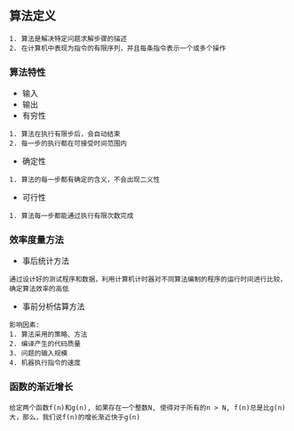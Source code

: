 ## 算法定义
```text
1. 算法是解决特定问题求解步骤的描述
2. 在计算机中表现为指令的有限序列，并且每条指令表示一个或多个操作
```
### 算法特性
- 输入
- 输出
- 有穷性
```text
1. 算法在执行有限步后，会自动结束
2. 每一步的执行都在可接受时间范围内
```
- 确定性
```text
1. 算法的每一步都有确定的含义，不会出现二义性
```
- 可行性
```text
1. 算法每一步都能通过执行有限次数完成
```
### 效率度量方法
- 事后统计方法
```text
通过设计好的测试程序和数据，利用计算机计时器对不同算法编制的程序的运行时间进行比较，确定算法效率的高低
```
- 事前分析估算方法
```text
影响因素:
1. 算法采用的策略、方法
2. 编译产生的代码质量
3. 问题的输入规模
4. 机器执行指令的速度
```
### 函数的渐近增长
```text
给定两个函数f(n)和g(n), 如果存在一个整数N, 使得对于所有的n > N, f(n)总是比g(n)大，那么，我们说f(n)的增长渐近快于g(n)
```